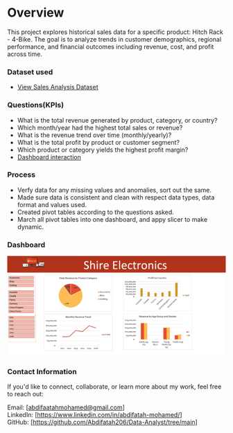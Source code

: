 # Overview
This project explores historical sales data for a specific product: Hitch Rack - 4-Bike. The goal is to analyze trends in customer demographics, regional performance, and financial outcomes including revenue, cost, and profit across time.

### Dataset used
* [View Sales Analysis Dataset](https://github.com/Abdifatah206/Data-Analyst/blob/main/Sales.xlxx)

### Questions(KPIs)

* What is the total revenue generated by product, category, or country?
* Which month/year had the highest total sales or revenue?
* What is the revenue trend over time (monthly/yearly)?
* What is the total profit by product or customer segment?
* Which product or category yields the highest profit margin?
* [Dashboard interaction](https://github.com/Abdifatah206/Data-Analyst/blob/main/sales.png)

### Process
* Verfy data for any missing values and anomalies, sort out the same.
* Made sure data is consistent and clean with respect data types, data format and values used.
* Created pivot tables according to the questions asked.
* March all pivot tables into one dashboard, and appy slicer to make dynamic.

### Dashboard
![sales.png](https://github.com/Abdifatah206/Data-Analyst/blob/main/sales.png)
  
### Contact Information
If you'd like to connect, collaborate, or learn more about my work, feel free to reach out:

Email: [abdifaatahmohamed@gmail.com]<br/>
LinkedIn: [https://www.linkedin.com/in/abdifatah-mohamed/]<br/>
GitHub: [https://github.com/Abdifatah206/Data-Analyst/tree/main]<br/>

